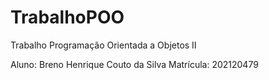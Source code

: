 # TrabalhoPOO
Trabalho Programação Orientada a Objetos II

Aluno: Breno Henrique Couto da Silva
Matrícula: 202120479
